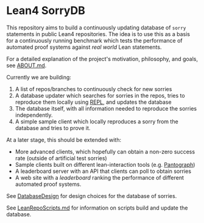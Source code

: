 # Lean4 SorryDB

This repository aims to build a continuously updating database of `sorry` statements in public Lean4 repositories. The idea is to use this as a basis for a continuously running benchmark which tests the performance of automated proof systems against *real world* Lean statements.

For a detailed explanation of the project's motivation, philosophy, and goals, see [ABOUT.md](ABOUT.md).

Currently we are building:

1. A list of repos/branches to continuously check for new sorries
2. A database updater which searches for sorries in the repos, tries to reproduce them locally using [REPL](https://github.com/leanprover-community/repl/), and updates the database
3. The database itself, with all information needed to reproduce the sorries independently.
4. A simple sample client which locally reproduces a sorry from the database and tries to prove it.

At a later stage, this should be extended with:

- More advanced clients, which hopefully can obtain a non-zero success rate (outside of artificial test sorries)
- Sample clients built on different lean-interaction tools (e.g. [Pantograph](https://github.com/stanford-centaur/PyPantograph))
- A leaderboard server with an API that clients can poll to obtain sorries
- A web site with a *leaderboard* ranking the performance of different automated proof systems.

See [DatabaseDesign](DatabaseDesign) for design choices for the database of sorries.

See [LeanRepoScripts.md](LeanRepoScripts.md) for information on scripts build and update the database.
